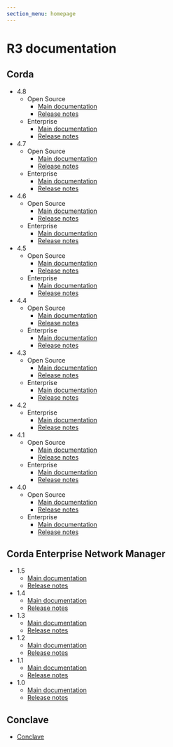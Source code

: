 ```yaml
---
section_menu: homepage
---
```


# R3 documentation

## Corda

* 4.8
  * Open Source
    * [Main documentation](en/en/platform/corda/4.8/open-source.html)
    * [Release notes](en/en/platform/corda/4.8/open-source/release-notes.html)
  * Enterprise
    * [Main documentation](en/en/platform/corda/4.8/enterprise.html)
    * [Release notes](en/platform/corda/4.8/enterprise/release-notes-enterprise.html)
* 4.7
  * Open Source
    * [Main documentation](en/platform/corda/4.7/open-source.html)
    * [Release notes](en/platform/corda/4.7/open-source/release-notes.html)
  * Enterprise
    * [Main documentation](en/platform/corda/4.7/enterprise.html)
    * [Release notes](en/platform/corda/4.7/enterprise/release-notes-enterprise.html)
* 4.6
  * Open Source
    * [Main documentation](en/platform/corda/4.6/open-source.html)
    * [Release notes](en/platform/corda/4.6/open-source/release-notes.html)
  * Enterprise
    * [Main documentation](en/platform/corda/4.6/enterprise.html)
    * [Release notes](en/platform/corda/4.6/enterprise/release-notes-enterprise.html)
* 4.5
  * Open Source
    * [Main documentation](en/platform/corda/4.5/open-source.html)
    * [Release notes](en/platform/corda/4.5/open-source/release-notes.html)
  * Enterprise
    * [Main documentation](en/platform/corda/4.5/enterprise.html)
    * [Release notes](en/platform/corda/4.5/enterprise/release-notes-enterprise.html)
* 4.4
  * Open Source
    * [Main documentation](en/platform/corda/4.4/open-source.html)
    * [Release notes](en/platform/corda/4.4/open-source/release-notes.html)
  * Enterprise
    * [Main documentation](en/platform/corda/4.4/enterprise.html)
    * [Release notes](en/platform/corda/4.4/enterprise/release-notes-enterprise.html)
* 4.3
  * Open Source
    * [Main documentation](en/platform/corda/4.3/open-source.html)
    * [Release notes](en/platform/corda/4.3/open-source/release-notes.html)
  * Enterprise
    * [Main documentation](en/platform/corda/4.3/enterprise.html)
    * [Release notes](en/platform/corda/4.3/enterprise/release-notes-enterprise.html)
* 4.2
  * Enterprise
    * [Main documentation](en/platform/corda/4.2/enterprise.html)
    * [Release notes](en/platform/corda/4.2/enterprise/release-notes-enterprise.html)
* 4.1
  * Open Source
    * [Main documentation](en/platform/corda/4.1/open-source.html)
    * [Release notes](en/platform/corda/4.1/open-source/release-notes.html)
  * Enterprise
    * [Main documentation](en/platform/corda/4.1/enterprise.html)
    * [Release notes](en/platform/corda/4.1/enterprise/release-notes-enterprise.html)
* 4.0
  * Open Source
    * [Main documentation](en/platform/corda/4.0/open-source.html)
    * [Release notes](en/platform/corda/4.0/open-source/release-notes.html)
  * Enterprise
    * [Main documentation](en/platform/corda/4.0/enterprise.html)
    * [Release notes](en/platform/corda/4.0/enterprise/release-notes-enterprise.html)

## Corda Enterprise Network Manager

* 1.5
  * [Main documentation](en/platform/corda/1.5/cenm.html)
  * [Release notes](en/platform/corda/1.5/cenm/release-notes.html)
* 1.4
  * [Main documentation](en/platform/corda/1.4/cenm.html)
  * [Release notes](en/platform/corda/1.4/cenm/release-notes.html)
* 1.3
  * [Main documentation](en/platform/corda/1.3/cenm.html)
  * [Release notes](en/platform/corda/1.3/cenm/release-notes.html)
* 1.2
  * [Main documentation](en/platform/corda/1.2/cenm.html)
  * [Release notes](en/platform/corda/1.2/cenm/release-notes.html)
* 1.1
  * [Main documentation](en/platform/corda/1.1/cenm.html)
  * [Release notes](en/platform/corda/1.1/cenm/release-notes.html)
* 1.0
  * [Main documentation](en/platform/corda/1.0/cenm.html)
  * [Release notes](en/platform/corda/1.0/cenm/release-notes.html)

## Conclave

* [Conclave](en/platform/conclave/conclave-overview.html)
